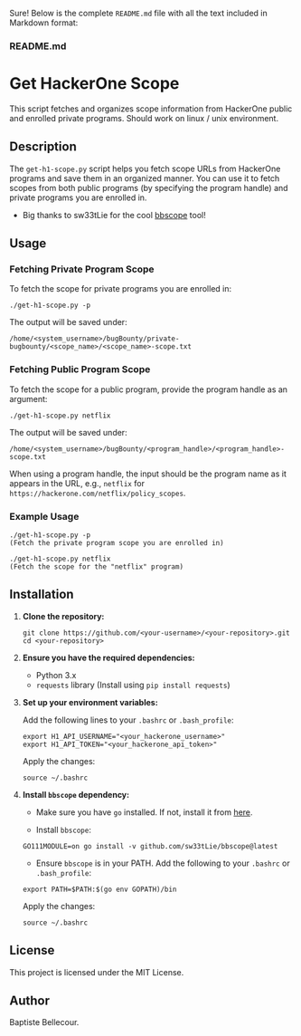 Sure! Below is the complete `README.md` file with all the text included in Markdown format:

### README.md


# Get HackerOne Scope

This script fetches and organizes scope information from HackerOne public and enrolled private programs. Should work on linux / unix environment.

## Description

The `get-h1-scope.py` script helps you fetch scope URLs from HackerOne programs and save them in an organized manner. You can use it to fetch scopes from both public programs (by specifying the program handle) and private programs you are enrolled in.

- Big thanks to sw33tLie for the cool [bbscope](https://github.com/sw33tLie/bbscope) tool!

## Usage

### Fetching Private Program Scope

To fetch the scope for private programs you are enrolled in:

```
./get-h1-scope.py -p
```

The output will be saved under:
```
/home/<system_username>/bugBounty/private-bugbounty/<scope_name>/<scope_name>-scope.txt
```

### Fetching Public Program Scope

To fetch the scope for a public program, provide the program handle as an argument:

```
./get-h1-scope.py netflix
```

The output will be saved under:
```
/home/<system_username>/bugBounty/<program_handle>/<program_handle>-scope.txt
```

When using a program handle, the input should be the program name as it appears in the URL, e.g., `netflix` for `https://hackerone.com/netflix/policy_scopes`.

### Example Usage

```
./get-h1-scope.py -p
(Fetch the private program scope you are enrolled in)

./get-h1-scope.py netflix
(Fetch the scope for the "netflix" program)
```

## Installation

1. **Clone the repository:**

    ```
    git clone https://github.com/<your-username>/<your-repository>.git
    cd <your-repository>
    ```

2. **Ensure you have the required dependencies:**

    - Python 3.x
    - `requests` library (Install using `pip install requests`)

3. **Set up your environment variables:**

    Add the following lines to your `.bashrc` or `.bash_profile`:

    ```
    export H1_API_USERNAME="<your_hackerone_username>"
    export H1_API_TOKEN="<your_hackerone_api_token>"
    ```

    Apply the changes:

    ```
    source ~/.bashrc
    ```

4. **Install `bbscope` dependency:**

    - Make sure you have `go` installed. If not, install it from [here](https://golang.org/dl/).

    - Install `bbscope`:

    ```
    GO111MODULE=on go install -v github.com/sw33tLie/bbscope@latest
    ```

    - Ensure `bbscope` is in your PATH. Add the following to your `.bashrc` or `.bash_profile`:

    ```
    export PATH=$PATH:$(go env GOPATH)/bin
    ```

    Apply the changes:

    ```
    source ~/.bashrc
    ```

## License

This project is licensed under the MIT License.

## Author

Baptiste Bellecour.

